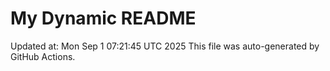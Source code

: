 # My Dynamic README
Updated at: Mon Sep  1 07:21:45 UTC 2025
This file was auto-generated by GitHub Actions.

